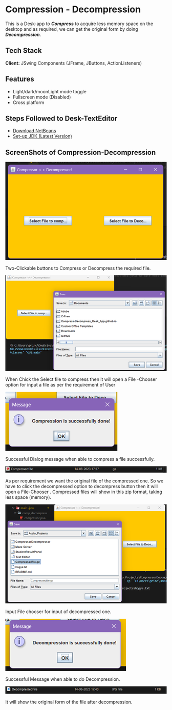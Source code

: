 # Compression - Decompression

This is a Desk-app  to <strong><i>Compress</i></strong> to acquire less memory space on the desktop and as required, we can get the original form by doing <strong><i>Decompression</i></strong>.

## Tech Stack

**Client:** JSwing Components (JFrame, JButtons, ActionListeners)

## Features

- Light/dark/moonLight mode toggle
- Fullscreen mode (Disabled)
- Cross platform

## Steps Followed to Desk-TextEditor

 - [Download NetBeans](https://netbeans.apache.org/download/index.html)
 - [Set-up JDK (Latest Version)](https://www.oracle.com/java/technologies/downloads/)

## ScreenShots of Compression-Decompression

![Main Menu with 2 clickable buttons](https://github.com/saroj379/Compressor-Decompressor-Desk-App/blob/main/ScreemShot/Screenshot%202023-08-14%20173641.png)
<p>Two-Clickable buttons to Compress or Decompress the required file.</p>


![Select file to Compress](https://github.com/saroj379/Compressor-Decompressor-Desk-App/blob/main/ScreemShot/Screenshot%202023-08-14%20173659.png)
<p>When Chick the Select file to compress then it will open a File -Chooser option for input a file as per the requirement of User</p>


![Open File chooser](https://github.com/saroj379/Compressor-Decompressor-Desk-App/blob/main/ScreemShot/Screenshot%202023-08-14%20173740.png)
<p>Successful Dialog message when able to compress a file successfully.</p>


![Compressed file](https://github.com/saroj379/Compressor-Decompressor-Desk-App/blob/main/ScreemShot/Screenshot%202023-08-14%20173840.png)
<p>As per requirement we want the original file of the compressed one. So we have to click the decompressed option to decompress button then it will open a File-Chooser . Compressed files will show in this zip format, taking less space (memory).</p>


![Select file to Deompress](https://github.com/saroj379/Compressor-Decompressor-Desk-App/blob/main/ScreemShot/Screenshot%202023-08-14%20173911.png)
<p>Input File chooser for input of decompressed one.</p>


![Open File chooser](https://github.com/saroj379/Compressor-Decompressor-Desk-App/blob/main/ScreemShot/Screenshot%202023-08-14%20173918.png)
<p>Successful Message when able to do Decompression.</p>


![Decompressed file](https://github.com/saroj379/Compressor-Decompressor-Desk-App/blob/main/ScreemShot/Screenshot%202023-08-14%20174053.png)
<p>It will show the original form of the file after decompression.</p>


